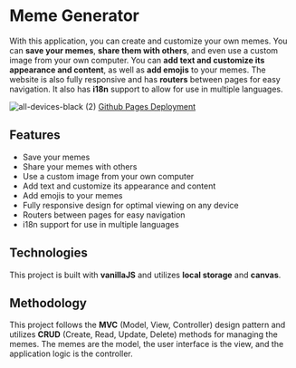 # Meme Generator

With this application, you can create and customize your own memes. You can **save your memes**, **share them with others**, and even use a custom image from your own computer. You can **add text and customize its appearance and content**, as well as **add emojis** to your memes. The website is also fully responsive and has **routers** between pages for easy navigation. It also has **i18n** support to allow for use in multiple languages.

![all-devices-black (2)](https://user-images.githubusercontent.com/108017307/211193922-ae48975b-3bf1-4fc5-80b1-0bf1d5c6f906.png)
<a href="https://avishaidotan.github.io/meme-generator/">Github Pages Deployment<a/>
## Features

- Save your memes
- Share your memes with others
- Use a custom image from your own computer
- Add text and customize its appearance and content
- Add emojis to your memes
- Fully responsive design for optimal viewing on any device
- Routers between pages for easy navigation
- i18n support for use in multiple languages

## Technologies

This project is built with **vanillaJS** and utilizes **local storage** and **canvas**.

## Methodology

This project follows the **MVC** (Model, View, Controller) design pattern and utilizes **CRUD** (Create, Read, Update, Delete) methods for managing the memes. The memes are the model, the user interface is the view, and the application logic is the controller.
